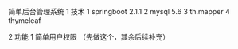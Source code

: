 简单后台管理系统 
1 技术
    1 springboot 2.1.1
    2 mysql 5.6
    3 th.mapper
    4 thymeleaf
    
2 功能
    1 简单用户权限 （先做这个，其余后续补充）